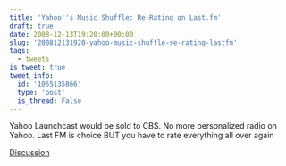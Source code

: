 ```yaml
---
title: 'Yahoo''s Music Shuffle: Re-Rating on Last.fm'
draft: true
date: 2008-12-13T19:20:00+00:00
slug: '200812131920-yahoo-music-shuffle-re-rating-lastfm'
tags:
  - tweets
is_tweet: true
tweet_info:
  id: '1055135866'
  type: 'post'
  is_thread: False
---
```




Yahoo Launchcast would be sold to CBS. No more personalized radio on Yahoo. Last FM is choice BUT you have to rate everything all over again

[Discussion](https://x.com/sytelus/status/1055135866)
